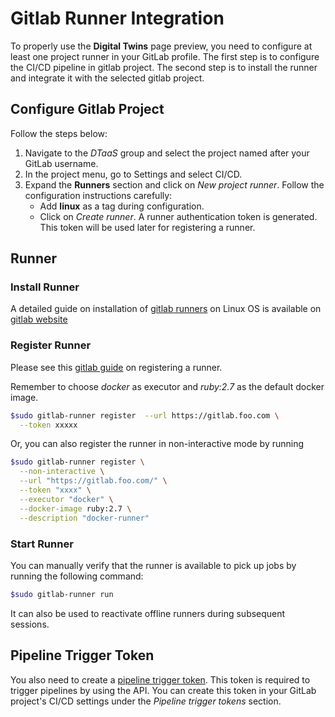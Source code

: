 # Gitlab Runner Integration

To properly use the __Digital Twins__ page preview, you need to
configure at least one project runner in your GitLab profile.
The first step is to configure the CI/CD pipeline in gitlab project.
The second step is to install the runner and integrate it
with the selected gitlab project.

## Configure Gitlab Project

Follow the steps below:

1. Navigate to the _DTaaS_ group and select the project named after your
   GitLab username.
1. In the project menu, go to Settings and select CI/CD.
1. Expand the __Runners__ section and click on _New project runner_. Follow the
   configuration instructions carefully:
   - Add __linux__ as a tag during configuration.
   - Click on _Create runner_. A runner authentication token is generated.
     This token will be used later for registering a runner.

## Runner

### Install Runner

A detailed guide on installation of
[gitlab runners](https://docs.gitlab.com/runner/install/)
on Linux OS is available on
[gitlab website](https://docs.gitlab.com/runner/install/linux-repository.html)

### Register Runner

Please see this [gitlab guide](https://docs.gitlab.com/runner/register/)
on registering a runner.

Remember to choose _docker_ as executor and _ruby:2.7_ as
the default docker image.

```bash
$sudo gitlab-runner register  --url https://gitlab.foo.com \
  --token xxxxx
```

Or, you can also register the runner in non-interactive mode by running

```bash
$sudo gitlab-runner register \
  --non-interactive \
  --url "https://gitlab.foo.com/" \
  --token "xxxx" \
  --executor "docker" \
  --docker-image ruby:2.7 \
  --description "docker-runner"
```

### Start Runner

You can manually verify that the runner is available to pick up jobs by running
the following command:

```bash
$sudo gitlab-runner run
```

It can also be used to reactivate offline runners during subsequent sessions.

## Pipeline Trigger Token

You also need to create a
[pipeline trigger token](https://archives.docs.gitlab.com/16.4/ee/ci/triggers/index.html).
This token is required to trigger pipelines by using the API.
You can create this token in your GitLab project's CI/CD settings under
the *Pipeline trigger tokens* section.